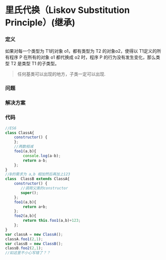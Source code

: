 里氏代换（Liskov Substitution Principle）(继承)
=======================================
### 定义
如果对每一个类型为 T1的对象 o1，都有类型为 T2 的对象o2，使得以 T1定义的所有程序 P 在所有的对象 o1 都代换成 o2 时，程序 P 的行为没有发生变化，那么类型 T2 是类型 T1 的子类型。
> 任何基类可以出现的地方，子类一定可以出现.
### 问题

### 解决方案

### 代码
````js
//ES6
class ClassA{  
    constructor() {
    };
    //两数相减
    foo1(a,b){  
        console.log(a-b);
        return a-b;
    };       
}
//B的需求为 a,b 相加然后再加上123
class  ClassB extends ClassA{
    constructor() {
       //调用父类的constructor
       super();
    };
    foo1(a,b){  
        return a+b;
    };
    foo2(a,b){
        return this.foo1(a,b)+123;
    };
}
var classA = new ClassA();
classA.foo1(2,1);
var classB = new ClassB();
classB.foo2(2,1);
//如这里不小心写错了？？
````
